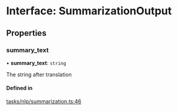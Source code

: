 # Interface: SummarizationOutput

## Properties

### summary\_text

• **summary\_text**: `string`

The string after translation

#### Defined in

[tasks/nlp/summarization.ts:46](https://github.com/huggingface/huggingface.js/blob/main/packages/inference/src/tasks/nlp/summarization.ts#L46)
